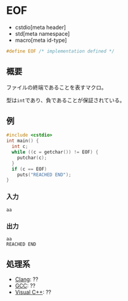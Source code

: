 # EOF
* cstdio[meta header]
* std[meta namespace]
* macro[meta id-type]

```cpp
#define EOF /* implementation defined */
```

## 概要
ファイルの終端であることを表すマクロ。

型は`int`であり、負であることが保証されている。

## 例
```cpp example
#include <cstdio>
int main() {
  int c;
  while ((c = getchar()) != EOF) {
    putchar(c);
  }
  if (c == EOF)
    puts("REACHED END");
}

```

### 入力
```
aa
```

### 出力
```
aa
REACHED END
```


## 処理系

- [Clang](/implementation.md#clang): ??
- [GCC](/implementation.md#gcc): ??
- [Visual C++](/implementation.md#visual_cpp): ??

